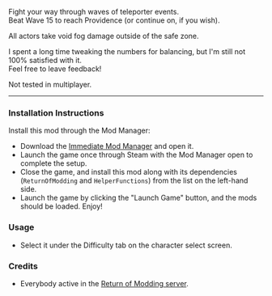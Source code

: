Fight your way through waves of teleporter events.  
Beat Wave 15 to reach Providence (or continue on, if you wish).  

All actors take void fog damage outside of the safe zone.  

I spent a long time tweaking the numbers for balancing, but I'm still not 100% satisfied with it.  
Feel free to leave feedback!  

Not tested in multiplayer.

---

### Installation Instructions

Install this mod through the Mod Manager:
* Download the [Immediate Mod Manager](https://thunderstore.io/c/risk-of-rain-returns/p/ReturnOfModding/ImmediateModManager) and open it.
* Launch the game once through Steam with the Mod Manager open to complete the setup.
* Close the game, and install this mod along with its dependencies (`ReturnOfModding` and `HelperFunctions`) from the list on the left-hand side.
* Launch the game by clicking the "Launch Game" button, and the mods should be loaded. Enjoy!


### Usage
* Select it under the Difficulty tab on the character select screen.


### Credits
* Everybody active in the [Return of Modding server](https://discord.gg/VjS57cszMq).
